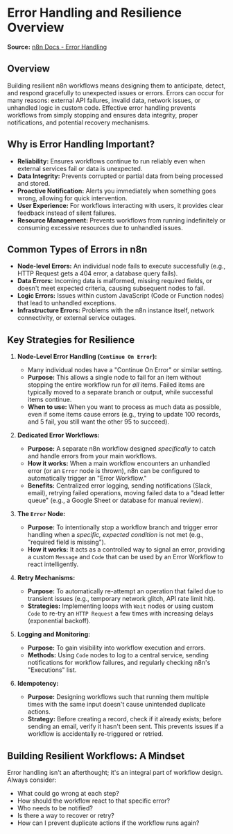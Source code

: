 # Error Handling and Resilience Overview

**Source:** [n8n Docs - Error Handling](https://docs.n8n.io/integrations/error-handling/)

## Overview
Building resilient n8n workflows means designing them to anticipate, detect, and respond gracefully to unexpected issues or errors. Errors can occur for many reasons: external API failures, invalid data, network issues, or unhandled logic in custom code. Effective error handling prevents workflows from simply stopping and ensures data integrity, proper notifications, and potential recovery mechanisms.

## Why is Error Handling Important?

* **Reliability:** Ensures workflows continue to run reliably even when external services fail or data is unexpected.
* **Data Integrity:** Prevents corrupted or partial data from being processed and stored.
* **Proactive Notification:** Alerts you immediately when something goes wrong, allowing for quick intervention.
* **User Experience:** For workflows interacting with users, it provides clear feedback instead of silent failures.
* **Resource Management:** Prevents workflows from running indefinitely or consuming excessive resources due to unhandled issues.

## Common Types of Errors in n8n

* **Node-level Errors:** An individual node fails to execute successfully (e.g., HTTP Request gets a 404 error, a database query fails).
* **Data Errors:** Incoming data is malformed, missing required fields, or doesn't meet expected criteria, causing subsequent nodes to fail.
* **Logic Errors:** Issues within custom JavaScript (Code or Function nodes) that lead to unhandled exceptions.
* **Infrastructure Errors:** Problems with the n8n instance itself, network connectivity, or external service outages.

## Key Strategies for Resilience

1.  **Node-Level Error Handling (`Continue On Error`):**
    * Many individual nodes have a "Continue On Error" or similar setting.
    * **Purpose:** This allows a single node to fail for an item without stopping the entire workflow run for *all* items. Failed items are typically moved to a separate branch or output, while successful items continue.
    * **When to use:** When you want to process as much data as possible, even if some items cause errors (e.g., trying to update 100 records, and 5 fail, you still want the other 95 to succeed).

2.  **Dedicated Error Workflows:**
    * **Purpose:** A separate n8n workflow designed *specifically* to catch and handle errors from your main workflows.
    * **How it works:** When a main workflow encounters an unhandled error (or an `Error` node is thrown), n8n can be configured to automatically trigger an "Error Workflow."
    * **Benefits:** Centralized error logging, sending notifications (Slack, email), retrying failed operations, moving failed data to a "dead letter queue" (e.g., a Google Sheet or database for manual review).

3.  **The `Error` Node:**
    * **Purpose:** To intentionally stop a workflow branch and trigger error handling when a *specific, expected condition* is not met (e.g., "required field is missing").
    * **How it works:** It acts as a controlled way to signal an error, providing a custom `Message` and `Code` that can be used by an Error Workflow to react intelligently.

4.  **Retry Mechanisms:**
    * **Purpose:** To automatically re-attempt an operation that failed due to transient issues (e.g., temporary network glitch, API rate limit hit).
    * **Strategies:** Implementing loops with `Wait` nodes or using custom `Code` to re-try an `HTTP Request` a few times with increasing delays (exponential backoff).

5.  **Logging and Monitoring:**
    * **Purpose:** To gain visibility into workflow execution and errors.
    * **Methods:** Using `Code` nodes to log to a central service, sending notifications for workflow failures, and regularly checking n8n's "Executions" list.

6.  **Idempotency:**
    * **Purpose:** Designing workflows such that running them multiple times with the same input doesn't cause unintended duplicate actions.
    * **Strategy:** Before creating a record, check if it already exists; before sending an email, verify it hasn't been sent. This prevents issues if a workflow is accidentally re-triggered or retried.

## Building Resilient Workflows: A Mindset

Error handling isn't an afterthought; it's an integral part of workflow design. Always consider:
* What could go wrong at each step?
* How should the workflow react to that specific error?
* Who needs to be notified?
* Is there a way to recover or retry?
* How can I prevent duplicate actions if the workflow runs again?